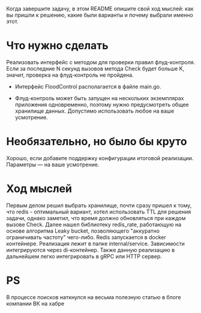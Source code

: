 Когда завершите задачу, в этом README опишите свой ход мыслей: как вы пришли к решению, какие были варианты и почему выбрали именно этот. 

# Что нужно сделать

Реализовать интерфейс с методом для проверки правил флуд-контроля. Если за последние N секунд вызовов метода Check будет больше K, значит, проверка на флуд-контроль не пройдена.

- Интерфейс FloodControl располагается в файле main.go.

- Флуд-контроль может быть запущен на нескольких экземплярах приложения одновременно, поэтому нужно предусмотреть общее хранилище данных. Допустимо использовать любое на ваше усмотрение. 

# Необязательно, но было бы круто

Хорошо, если добавите поддержку конфигурации итоговой реализации. Параметры — на ваше усмотрение.

# Ход мыслей
Первым делом решил выбрать хранилище, почти сразу пришел к тому, что redis - оптимальный вариант, хотел использовать TTL для решения задачи,
однако заметил, что время должно обновляться при каждом вызове Check. Далее нашел библиотеку redis_rate, работающую на основе алгоритма
Leaky bucket, позволяющего "аккуратно ограничивать частоту" чего-либо. 
Redis запускается в docker контейнере. 
Реализация лежит в папке internal/service.
Зависимости интегрируются через di-контейнер.
Также данную реализацию в дальнейшем легко интегрировать в gRPC или HTTP сервер.
# PS
В процессе поисков наткнулся на весьма полезную статью в блоге компании ВК на хабре
